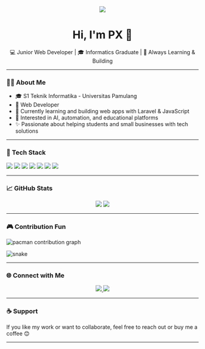 <div align="center">
  <img height="150" src="https://media.giphy.com/media/M9gbBd9nbDrOTu1Mqx/giphy.gif" />
</div>

<h1 align="center">Hi, I'm PX 👋</h1>

<p align="center">
  💻 Junior Web Developer | 🎓 Informatics Graduate | 🚀 Always Learning & Building
</p>

---

### 👨‍💻 About Me

- 🎓 S1 Teknik Informatika - Universitas Pamulang 
- 💼 Web Developer
- 🔧 Currently learning and building web apps with Laravel & JavaScript
- 🌱 Interested in AI, automation, and educational platforms
- ✨ Passionate about helping students and small businesses with tech solutions

---

### 🔧 Tech Stack

<div align="left">
  <img src="https://cdn.jsdelivr.net/gh/devicons/devicon/icons/php/php-original.svg" height="40" />
  <img src="https://cdn.jsdelivr.net/gh/devicons/devicon/icons/laravel/laravel-plain-wordmark.svg" height="40" />
  <img src="https://cdn.jsdelivr.net/gh/devicons/devicon/icons/mysql/mysql-original-wordmark.svg" height="40" />
  <img src="https://cdn.jsdelivr.net/gh/devicons/devicon/icons/html5/html5-original.svg" height="40" />
  <img src="https://cdn.jsdelivr.net/gh/devicons/devicon/icons/css3/css3-original.svg" height="40" />
  <img src="https://cdn.jsdelivr.net/gh/devicons/devicon/icons/javascript/javascript-original.svg" height="40" />
  <img src="https://cdn.jsdelivr.net/gh/devicons/devicon/icons/vscode/vscode-original.svg" height="40" />
</div>

---

### 📈 GitHub Stats

<div align="center">
  <img src="https://github-readme-stats.vercel.app/api?username=pxdiesel&show_icons=true&theme=radical" height="170" />
  <img src="https://streak-stats.demolab.com?user=pxdiesel&theme=dark&hide_border=false" height="170" />
</div>

---

### 🎮 Contribution Fun

<picture>
  <source media="(prefers-color-scheme: dark)" srcset="https://raw.githubusercontent.com/pxdiesel/pxdiesel/output/pacman-contribution-graph-dark.svg">
  <source media="(prefers-color-scheme: light)" srcset="https://raw.githubusercontent.com/pxdiesel/pxdiesel/output/pacman-contribution-graph.svg">
  <img src="https://raw.githubusercontent.com/pxdiesel/pxdiesel/output/pacman-contribution-graph.svg" alt="pacman contribution graph">
</picture>

![snake](<img src="https://raw.githubusercontent.com/pxdiesel/pxdiesel/output/snake.svg" alt="Snake animation" />)

---

### 🌐 Connect with Me

<div align="center">
  <a href="https://facebook.com/pxdiesel" target="_blank">
    <img src="https://img.shields.io/static/v1?message=Facebook&logo=facebook&label=&color=1877F2&logoColor=white&labelColor=&style=for-the-badge" height="25" />
  </a>
  <a href="https://instagram.com/px_diesel" target="_blank">
    <img src="https://img.shields.io/static/v1?message=Instagram&logo=instagram&label=&color=E4405F&logoColor=white&labelColor=&style=for-the-badge" height="25" />
  </a>
</div>

---

### ☕ Support

If you like my work or want to collaborate, feel free to reach out or buy me a coffee 😊

---


